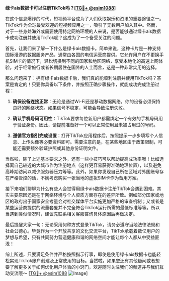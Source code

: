 **绿卡ais数据卡可以注册TikTok吗？[[TG💪+ @esim1088](https://t.me/s/esim1088)]**

在这个信息爆炸的时代，短视频平台成为了人们获取娱乐和资讯的重要途径之一。TikTok作为全球最受欢迎的短视频应用之一，吸引了无数用户加入其中。然而，对于一些身处海外或需要使用特定网络环境的人来说，是否能够通过绿卡ais数据卡成功注册并使用TikTok呢？这成为了一个备受关注的问题。

首先，让我们来了解一下什么是绿卡ais数据卡。简单来说，这种卡片是一种支持国际漫游的数据服务产品，通常由各国的电信运营商提供。它允许用户在不更换手机SIM卡的情况下，轻松切换到不同的国家和地区网络，享受本地化的高速上网体验。对于经常旅行或者长期居住在国外的人士而言，这是一种非常实用的选择。

那么问题来了：拥有绿卡ais数据卡后，我们真的能顺利注册并使用TikTok吗？答案是肯定的！只要你具备以下条件，并按照正确步骤操作，就能成功完成注册过程：

1. **确保设备连接正常**：无论是通过Wi-Fi还是移动数据网络，你的设备必须保持良好的网络状态。如果信号不稳定，可能会导致注册失败。
   
2. **确认手机号码可用性**：TikTok要求每位新用户都需绑定一个有效的手机号码用于验证身份。因此，请提前准备好一个可以正常使用且未被占用过的号码。

3. **遵循官方指引完成设置**：打开TikTok应用程序后，按照提示一步步填写个人信息、上传头像等必要资料即可。需要注意的是，在某些地区由于政策限制，可能还需要额外验证护照或其他身份证明文件。

当然啦，除了上述基本要求之外，还有一些小技巧可以帮助提高成功率哦！比如选择离自己较近的大城市作为注册地点（这样更容易获得准确地理位置），以及避免高峰期访问以减少服务器压力等等。此外，如果你发现自己所在区域对外国账号存在严格管控的话，不妨考虑购买一张当地的虚拟SIM卡作为备用方案。

接下来咱们聊聊为什么有些人会觉得用绿卡ais数据卡注册TikTok会遇到困难。其实主要原因还是在于网络环境与个人资质方面存在的差异所致。例如部分国家或地区的政府出于国家安全考量会对社交媒体平台实施更加严格的审查机制；又或者是某些运营商提供的流量套餐并不完全符合TikTok运行所需的最低标准等等。所以当遇到类似情况时，建议先联系相关客服咨询具体原因后再做决定。

最后提醒大家一句：无论采用何种方式登录TikTok，请务必遵守当地法律法规和社会公德心。毕竟作为一个开放共享的文化交流平台，TikTok承载着数亿用户的梦想与希望，只有共同努力营造健康和谐的网络空间才能让每个人都从中受益匪浅！

综上所述，只要满足条件并严格按照指示行事，即使是使用绿卡ais数据卡也能轻松实现TikTok账户创建及正常使用的目标。当然啦，如果您还有其他疑问或者想要了解更多关于如何优化用户体验的小窍门，欢迎随时关注我们的频道并与我们互动交流哦～ [[TG💪+ @esim1088](https://t.me/s/esim1088) ![Image](https://i.postimg.cc/4NQfJmqS/Snipaste-2025-05-13-00-14-12.png)]